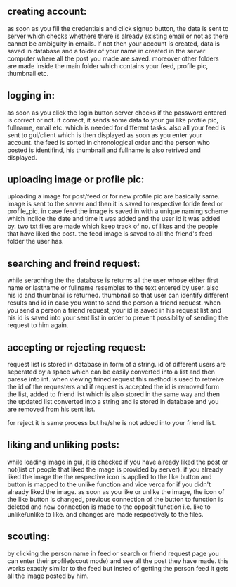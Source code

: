 creating account:
-
as soon as you fill the credentials and click signup button, the data is sent to server which checks whethere there is already existing email or not as there cannot be ambiguity in emails. if not then your account is created, data is saved in database and a folder of your name in created in the server computer where all the post you made are saved. moreover other folders are made inside the main folder which contains your feed, profile pic, thumbnail etc.

logging in:
-
as soon as you click the login button server checks if the password entered is correct or not. if correct, it sends some data to your gui like profile pic, fullname, email etc. which is needed for different tasks. also all your feed is sent to gui/client which is then displayed as soon as you enter your account. the feed is sorted in chronological order and the person who posted is identifind, his thumbnail and fullname is also retrived and displayed.

uploading image or profile pic:
-
uploading a image for post/feed or for new profile pic are basically same. image is sent to the server and then it is saved to respective forlde feed or profile_pic. in case feed the image is saved in with a unique naming scheme which inclide the date and time it was added and the user id it was added by. two txt files are made which keep track of no. of likes and the people that have liked the post. the feed image is saved to all the friend's feed folder the user has.

searching and freind request:
-
while seraching the the database is returns all the user whose either first name or lastname or fullname resembles to the text entered by user. also his id and thumbnail is returned. thumbnail so that user can identify different results and id in case you want to send the person a friend request. when you send a person a friend request, your id is saved in his request list and his id is saved into your sent list in order to prevent possiblity of sending the request to him again.

accepting or rejecting request:
- 
request list is stored in database in form of a string. id of different users are seperated by a space which can be easily converted into a list and then parese into int. when viewing frined request this method is used to retreive the id of the requesters and if request is accepted the id is removed form the list, added to friend list which is also stored in the same way and then the updated list converted into a string and is stored in database and you are removed from his sent list.

for reject it is same process but he/she is not added into your friend list.

liking and unliking posts:
-
while loading image in gui, it is checked if you have already liked the post or not(list of people that liked the image is provided by server). if you already liked the image the the respective icon is applied to the like button and button is mapped to the unlike function and vice verca for if you didn't already liked the image. as soon as you like or unlike the image, the icon of the like button is changed, previous connection of the button to function is deleted and new connection is made to the opposit function i.e. like to unlike/unlike to like. and changes are made respectively to the files.

scouting:
-
by clicking the person name in feed or search or friend request page you can enter their profile(scout mode) and see all the post they have made. this works exactly similar to the feed but insted of getting the person feed it gets all the image posted by him.
